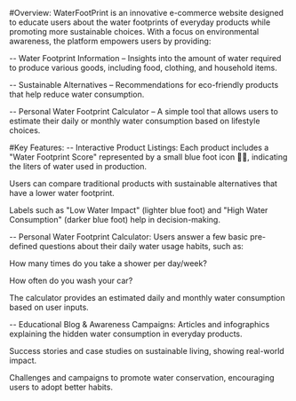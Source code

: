 #Overview:
WaterFootPrint is an innovative e-commerce website designed to educate users about the water footprints of everyday products while promoting more sustainable choices. With a focus on environmental awareness, the platform empowers users by providing:


-- Water Footprint Information – Insights into the amount of water required to produce various goods, including food, clothing, and household items.

-- Sustainable Alternatives – Recommendations for eco-friendly products that help reduce water consumption.

-- Personal Water Footprint Calculator – A simple tool that allows users to estimate their daily or monthly water consumption based on lifestyle choices.

#Key Features:
-- Interactive Product Listings:
  Each product includes a "Water Footprint Score" represented by a small blue foot icon 🦶💧, indicating the liters of water used in production.
  
  Users can compare traditional products with sustainable alternatives that have a lower water footprint.
  
  Labels such as "Low Water Impact" (lighter blue foot) and "High Water Consumption" (darker blue foot) help in decision-making.
  
-- Personal Water Footprint Calculator:
  Users answer a few basic pre-defined questions about their daily water usage habits, such as:
  
   How many times do you take a shower per day/week?
   
   How often do you wash your car?
   
The calculator provides an estimated daily and monthly water consumption based on user inputs.

-- Educational Blog & Awareness Campaigns:
  Articles and infographics explaining the hidden water consumption in everyday products.
  
  Success stories and case studies on sustainable living, showing real-world impact.
  
  Challenges and campaigns to promote water conservation, encouraging users to adopt better habits.
  


